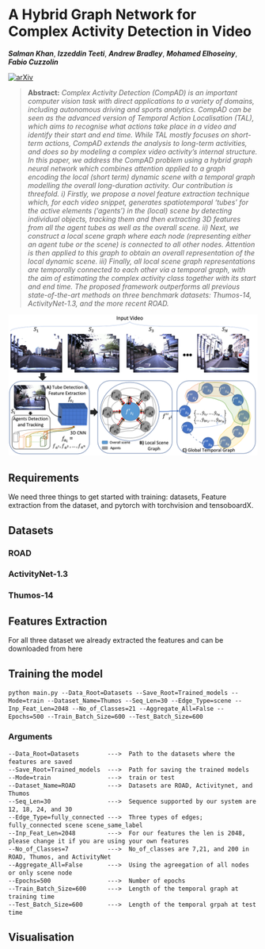 # A Hybrid Graph Network for Complex Activity Detection in Video
***Salman Khan***, ***Izzeddin Teeti***, ***Andrew Bradley***, ***Mohamed Elhoseiny***, ***Fabio Cuzzolin***

[![arXiv](https://img.shields.io/badge/arXiv-Paper-FFF933)](https://arxiv.org/abs/2310.17493)

> **Abstract:** *Complex Activity Detection (CompAD) is an important computer vision task with direct applications to a variety of domains, including autonomous driving and sports analytics. CompAD can be seen as the advanced version of Temporal Action Localisation (TAL), which aims to recognise what actions take place in a video and identify their start and end time. While TAL mostly focuses on short-term actions, CompAD extends the analysis to long-term activities, and does so by modeling a complex video activity’s internal structure. In this paper, we address the CompAD problem using a hybrid graph neural network which combines attention applied to a graph encoding the local (short term) dynamic scene with a temporal graph modelling the overall long-duration activity. Our contribution is threefold. i) Firstly, we propose a novel feature extraction technique which, for each video snippet, generates spatiotemporal ‘tubes’ for the active elements (‘agents’) in the (local) scene by detecting individual objects, tracking them and then extracting 3D features from all the agent tubes as well
as the overall scene. ii) Next, we construct a local scene graph where each node (representing either an agent tube or the scene) is connected to all other nodes. Attention is then applied to this graph to obtain an overall representation of the local dynamic scene. iii) Finally, all local scene graph representations are temporally connected to each other via a temporal graph, with the aim of estimating the complex activity class together with its start and end time. The proposed framework outperforms all previous state-of-the-art methods on three benchmark datasets: Thumos-14, ActivityNet-1.3, and the more recent ROAD.*


<p align="center">
     <img src=./figs/framework.png > 
</p>



## Requirements
We need three things to get started with training: datasets, Feature extraction from the dataset, and pytorch with torchvision and tensoboardX. 

## Datasets

### ROAD

### ActivityNet-1.3

### Thumos-14

## Features Extraction
For all three dataset we already extracted the features and can be downloaded from here

## Training the model

```
python main.py --Data_Root=Datasets --Save_Root=Trained_models --Mode=train --Dataset_Name=Thumos --Seq_Len=30 --Edge_Type=scene --Inp_Feat_Len=2048 --No_of_Classes=21 --Aggregate_All=False --Epochs=500 --Train_Batch_Size=600 --Test_Batch_Size=600
```

### Arguments
```
--Data_Root=Datasets        --->  Path to the datasets where the features are saved
--Save_Root=Trained_models  --->  Path for saving the trained models
--Mode=train                --->  train or test
--Dataset_Name=ROAD         --->  Datasets are ROAD, Activitynet, and Thumos        
--Seq_Len=30                --->  Sequence supported by our system are 12, 18, 24, and 30
--Edge_Type=fully_connected --->  Three types of edges; fully_connected scene scene_same_label
--Inp_Feat_Len=2048         --->  For our features the len is 2048, please change it if you are using your own features
--No_of_Classes=7           --->  No_of_classes are 7,21, and 200 in ROAD, Thumos, and ActivityNet
--Aggregate_All=False       --->  Using the agreegation of all nodes or only scene node
--Epochs=500                --->  Number of epochs
--Train_Batch_Size=600      --->  Length of the temporal graph at training time
--Test_Batch_Size=600       --->  Length of the temporal grpah at test time
```

## Visualisation
<!-- 
![Tracking and scene graph](./figs/tracking_scene_g.png)

![Visual results](./figs/qaul_res.png) -->
